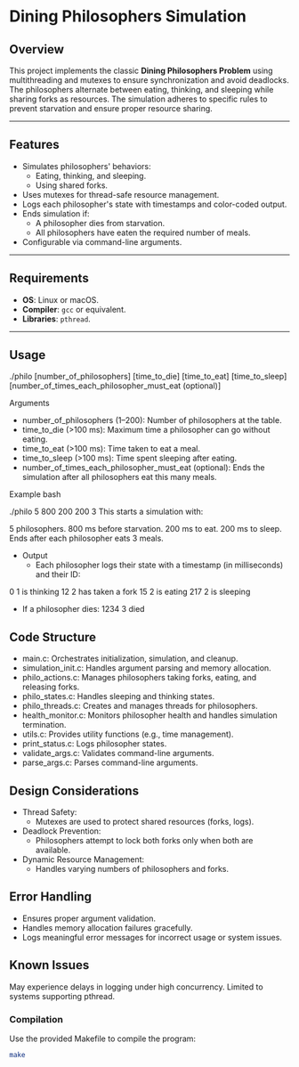 # **Dining Philosophers Simulation**

## **Overview**
This project implements the classic **Dining Philosophers Problem** using multithreading and mutexes to ensure synchronization and avoid deadlocks. The philosophers alternate between eating, thinking, and sleeping while sharing forks as resources. The simulation adheres to specific rules to prevent starvation and ensure proper resource sharing.

---

## **Features**
- Simulates philosophers' behaviors:
  - Eating, thinking, and sleeping.
  - Using shared forks.
- Uses mutexes for thread-safe resource management.
- Logs each philosopher's state with timestamps and color-coded output.
- Ends simulation if:
  - A philosopher dies from starvation.
  - All philosophers have eaten the required number of meals.
- Configurable via command-line arguments.

---

## **Requirements**
- **OS**: Linux or macOS.
- **Compiler**: `gcc` or equivalent.
- **Libraries**: `pthread`.

---

## **Usage**
./philo [number_of_philosophers] [time_to_die] [time_to_eat] [time_to_sleep] [number_of_times_each_philosopher_must_eat (optional)]

Arguments
- number_of_philosophers (1–200): Number of philosophers at the table.
- time_to_die (>100 ms): Maximum time a philosopher can go without eating.
- time_to_eat (>100 ms): Time taken to eat a meal.
- time_to_sleep (>100 ms): Time spent sleeping after eating.
- number_of_times_each_philosopher_must_eat (optional): Ends the simulation after all philosophers eat this many meals.

Example bash

./philo 5 800 200 200 3
This starts a simulation with:

5 philosophers.
800 ms before starvation.
200 ms to eat.
200 ms to sleep.
Ends after each philosopher eats 3 meals.

- Output
	- Each philosopher logs their state with a timestamp (in milliseconds) and their ID:


0	1	is thinking
12	2	has taken a fork
15	2	is eating
217	2	is sleeping

- If a philosopher dies:
1234	3	died

## **Code Structure**
- main.c: Orchestrates initialization, simulation, and cleanup.
- simulation_init.c: Handles argument parsing and memory allocation.
- philo_actions.c: Manages philosophers taking forks, eating, and releasing forks.
- philo_states.c: Handles sleeping and thinking states.
- philo_threads.c: Creates and manages threads for philosophers.
- health_monitor.c: Monitors philosopher health and handles simulation termination.
- utils.c: Provides utility functions (e.g., time management).
- print_status.c: Logs philosopher states.
- validate_args.c: Validates command-line arguments.
- parse_args.c: Parses command-line arguments.
## **Design Considerations**
- Thread Safety:
	- Mutexes are used to protect shared resources (forks, logs).
- Deadlock Prevention:
	- Philosophers attempt to lock both forks only when both are available.
- Dynamic Resource Management:
	- Handles varying numbers of philosophers and forks.
## **Error Handling**
- Ensures proper argument validation.
- Handles memory allocation failures gracefully.
- Logs meaningful error messages for incorrect usage or system issues.
## **Known Issues**
May experience delays in logging under high concurrency.
Limited to systems supporting pthread.
### **Compilation**
Use the provided Makefile to compile the program:
```bash
make


